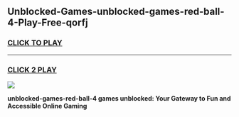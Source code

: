 
## Unblocked-Games-unblocked-games-red-ball-4-Play-Free-qorfj
<h3>
<a href="https://premium76.site?title=unblocked-games-red-ball-4&ref=19M">CLICK TO PLAY</a></h3>
<hr>

<h3>
<a href="https://premium76.site?title=unblocked-games-red-ball-4&ref=19M">CLICK 2 PLAY</a>
  
</h3>

<a href="https://premium76.site?title=unblocked-games-red-ball-4&ref=19M"><img src="https://clearcache.store/games.png"></a>


**unblocked-games-red-ball-4 games unblocked: Your Gateway to Fun and Accessible Online Gaming**
